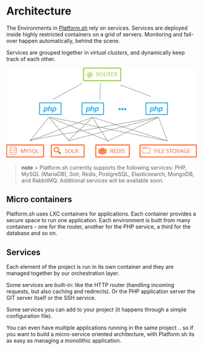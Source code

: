 # Architecture

The Environments in [Platform.sh](https://platform.sh) rely on services.
Services are deployed inside highly restricted containers on a grid of servers.
Monitoring and fail-over happen automatically, behind the scene.

Services are grouped together in *virtual clusters*, and dynamically keep track
of each other.

![image](/images/service-grid.png)

> **note** > Platform.sh currently supports the following services: PHP, MySQL
(MariaDB), Solr, Redis, PostgreSQL, Elasticsearch, MongoDB, and RabbitMQ. Additional services 
will be available soon.

## Micro containers

Platform.sh uses LXC containers for applications. Each container provides a
secure space to run one application. Each environment is built from many
containers - one for the router, another for the PHP service, a third for the
database and so on. 

## Services
Each element of the project is run in its own container and they are managed
together by our orchestration layer. 

Some services are built-in: like the HTTP router (handling incoming requests, but also caching and redirects). Or the PHP
application server the GIT server itself or the SSH service.

Some services you can add to your project (it happens through a simple configuration file).

You can even have multiple applications running in the same project .. so if 
you want to build a micro-service oriented architecture, with Platform.sh its
as easy as managing a monolithic application.


